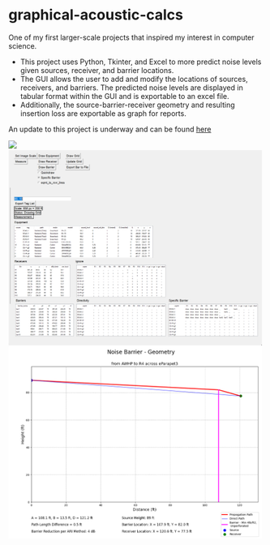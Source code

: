 # graphical-acoustic-calcs
One of my first larger-scale projects that inspired my interest in computer science.

- This project uses Python, Tkinter, and Excel to more predict noise levels given sources, receiver, and barrier locations.
- The GUI allows the user to add and modify the locations of sources, receivers, and barriers. The predicted noise levels are displayed in tabular format within the GUI and is exportable to an excel file.
- Additionally, the source-barrier-receiver geometry and resulting insertion loss are exportable as graph for reports.

An update to this project is underway and can be found [here](https://github.com/cxhx441/acoustic_prediction_3d)

<img src="pl_acoustics_original_left.png" width="500">
<img src="pl_acoustics_original_right.png" width="500">
<img src="pl_acoustics_barrier_geometry.png" width="500">

